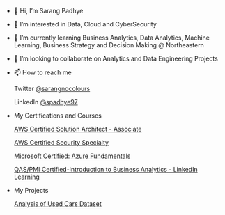- 👋 Hi, I’m Sarang Padhye
- 👀 I’m interested in Data, Cloud and CyberSecurity
- 🌱 I’m currently learning
     Business Analytics, Data Analytics, Machine Learning, Business Strategy and Decision Making @ Northeastern
- 💞️ I’m looking to collaborate on Analytics and Data Engineering Projects
- 📫 How to reach me
  
     Twitter [@sarangnocolours](https://twitter.com/sarangnocolours)

     LinkedIn [@spadhye97](https://www.linkedin.com/in/spadhye97/)

- My Certifications and Courses

    [AWS Certified Solution Architect - Associate](https://aws.amazon.com/certification/certified-solutions-architect-associate/)

    [AWS Certified Security Specialty](https://aws.amazon.com/certification/certified-security-specialty/)

    [Microsoft Certified: Azure Fundamentals](https://learn.microsoft.com/en-us/credentials/certifications/azure-fundamentals/)

    [QAS/PMI Certified-Introduction to Business Analytics - LinkedIn Learning](https://www.linkedin.com/learning/introduction-to-business-analytics-2020/empower-your-business-through-analytics?u=74653650)


- My Projects
  
     [Analysis of Used Cars Dataset](https://github.com/sarangpadhye97/Carvana_IsBadBuy)


<!--- 
sarangpadhye97/sarangpadhye97 is a ✨ special ✨ repository because its `README.md` (this file) appears on your GitHub profile.
You can click the Preview link to take a look at your changes.
--->
